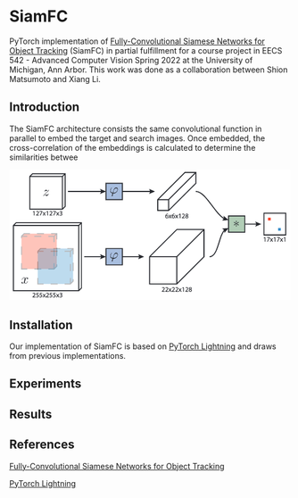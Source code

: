 # SiamFC

PyTorch implementation of [Fully-Convolutional Siamese Networks for Object Tracking](https://arxiv.org/abs/1606.09549) (SiamFC) in partial fulfillment for a course project in EECS 542 - Advanced Computer Vision Spring 2022 at the University of Michigan, Ann Arbor. This work was done as a collaboration between Shion Matsumoto and Xiang Li.

## Introduction

The SiamFC architecture consists the same convolutional function in parallel to embed the target and search images. Once embedded, the cross-correlation of the embeddings is calculated to determine the similarities betwee

![siamfc_arch](figures/siamfc_arch.png)

## Installation

Our implementation of SiamFC is based on [PyTorch Lightning](https://www.pytorchlightning.ai/) and draws from previous implementations. 

## Experiments


## Results

## References

[Fully-Convolutional Siamese Networks for Object Tracking](https://arxiv.org/abs/1606.09549)

[PyTorch Lightning](https://www.pytorchlightning.ai/)
